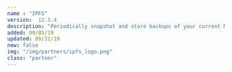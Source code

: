 ```yaml
---
name : "IPFS"
version:  12.3.4
description: "Periodically snapshot and store backups of your current MongoDB instance"
added: 09/05/19
updated: 09/22/19
new: false
img: "/img/partners/ipfs_logo.png"
class: "partner"
---
```

